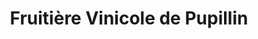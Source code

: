 ---
title: "Fruitière Vinicole de Pupillin"
url: /pupillin/fruitiere-vinicole-de-pupillin/
shop: Spirituosen
---